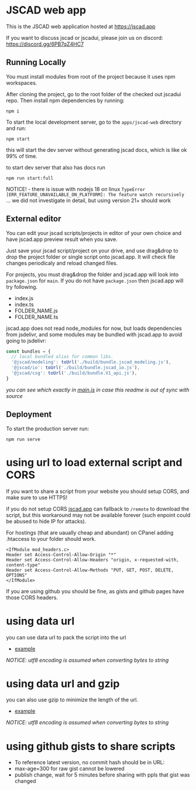 # JSCAD web app

This is the JSCAD web application hosted at https://jscad.app

If you want to discuss jscad or jscadui, please join us on discord: https://discord.gg/6PB7qZ4HC7

## Running Locally

You must install modules from root of the project because it uses npm workspaces.

After cloning the project, go to the root folder of the checked out jscadui repo. Then install npm dependencies by running:

```
npm i
```

To start the local development server, go to the `apps/jscad-web` directory and run:

```
npm start
```

this will start the dev server without generating jscad docs, which is like ok 99% of time.

to start dev server that also has docs run

```
npm run start:full
```

NOTICE! - there is issue with nodejs 18 on linux `TypeError [ERR_FEATURE_UNAVAILABLE_ON_PLATFORM]: The feature watch recursively ` ... we did not investigate in detail, but using version 21+ should work



## External editor

You can edit your jscad scripts/projects in editor of your own choice and have jscad.app preview result when you save.

Just save your jscad script/project on your drive, and use drag&drop to drop the project folder or single script onto jscad.app. It will check file changes periodicaly and reload changed files.

For projects, you must drag&drop the folder and jscad.app will look into `package.json` for `main`. If you
do not have `package.json` then jscad.app will try following.

- index.js
- index.ts
- FOLDER_NAME.js
- FOLDER_NAME.ts

jscad.app does not read node_modules for now, but loads dependencies from jsdelivr, and some modules may be bundled with jscad.app to avoid going to jsdelivr:

```js
const bundles = {
  // local bundled alias for common libs.
  '@jscad/modeling': toUrl('./build/bundle.jscad_modeling.js'),
  '@jscad/io': toUrl('./build/bundle.jscad_io.js'),
  '@jscad/csg': toUrl('./build/bundle.V1_api.js'),
}
```

*you can see which exactly in [main.js](main.js) in case this readme is out of sync with source*

## Deployment

To start the production server run:

```
npm run serve
```

# using url to load external script and CORS

If you want to share a script from your website you should setup CORS, and make sure to use HTTPS!

if you do not setup CORS [jscad.app](https://jscad.app) can fallback to `/remote` to download the script, but this workaround  may not be available forever (such enpoint could be abused to hide IP for attacks).


For hostings (that are uaually cheap and abundant) on CPanel adding .htaccess to your folder should work.
```
<IfModule mod_headers.c>
Header set Access-Control-Allow-Origin "*"
Header set Access-Control-Allow-Headers "origin, x-requested-with, content-type"
Header set Access-Control-Allow-Methods "PUT, GET, POST, DELETE, OPTIONS"
</IfModule>
```

If you are using github you should be fine, as gists and github pages have those CORS headers.

# using data url

you can use data url to pack the script into the url

- [example](https://jscad.app/#data:application/javascript;base64,bW9kdWxlLmV4cG9ydHM9ZnVuY3Rpb24gbWFpbigpe3JldHVybiByZXF1aXJlKCdAanNjYWQvbW9kZWxpbmcnKS5wcmltaXRpdmVzLnNwaGVyZSh7cmFkaXVzOiA0MH0pfQ==)

*NOTICE: utf8 encoding is assumed when converting bytes to string*

# using data url and gzip

you can also use gzip to minimize the length of the url.

- [example](https://jscad.app/#data:application/gzip;base64,H4sICN1FqGUAA3Rlc3QADcrBDkAwDADQu6/YjV3GxUUi8SuLFRXrpl1FIv6dd34xBT3AwZ0TFxkXpblgIhM9UmMfhqJMhuFUZGjqaZfZhzamAAfSWluXGSMWvECc5A3+9LAPqDKYvnvtW33S8ZutYgAAAA==)

*NOTICE: utf8 encoding is assumed when converting bytes to string*

# using github gists to share scripts

- To reference latest version, no commit hash should be in URL:
- max-age=300 for raw gist cannot be lowered
- publish change, wait for 5 minutes before sharing with ppls that gist was changed

